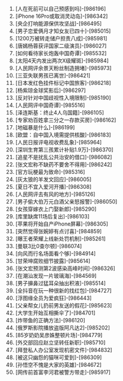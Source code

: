 
1. [人在死前可以自己预感到吗]-[986196]
1. [iPhone 16Pro或取消灵动岛]-[986342]
1. [央企打响能源保供攻坚战]-[986495]
1. [男子恋爱俩月才知女友已四十]-[985015]
1. [1200万被转走储户担责八成]-[985981]
1. [唐嫣杨蓉获评国家二级演员]-[986027]
1. [如何看待家长炮轰中国奇谭]-[985532]
1. [太阳4天内发出两次X级耀斑]-[985984]
1. [人民网评余景天粉丝制造拥堵]-[985973]
1. [三亚失联男孩已离世]-[986421]
1. [日本发红色挂件标记中国旅客]-[986218]
1. [杨紫琼金球奖影后]-[986297]
1. [反对针对中国歧视性入境限制]-[985190]
1. [人民网评中国奇谭]-[985516]
1. [泽连斯基：终止4人乌国籍]-[986105]
1. [专家劝百姓拿三分之一存款买房]-[986162]
1. [地磁暴是什么]-[986199]
1. [欧盟：自中国入境需提供核酸]-[986183]
1. [人民日报评电视收费乱象]-[985964]
1. [深圳生育第三孩累计补贴1.9万]-[986370]
1. [追星不是扰乱公共治安的借口]-[986082]
1. [张文宏称不缺药不要舍不得用]-[986242]
1. [官方玩梗最为致命]-[985316]
1. [灰太狼的羊发文回应]-[986005]
1. [夏日不宜入爱河开播]-[986308]
1. [人民网评去有风的地方]-[985126]
1. [男子偷大伯万元白酒父亲怒报警]-[986050]
1. [女孩穿嫁衣上门娶新郎]-[985290]
1. [库里缺席11场后复出]-[986103]
1. [苹果将开始自产iPhone屏幕]-[986305]
1. [突然觉得张婉婷有点讨喜]-[984859]
1. [曝王者荣耀上线新处罚机制]-[985261]
1. [曼联3比0查尔顿]-[986074]
1. [向风而行名场面看个够]-[984914]
1. [甘荣坤腐败细节披露]-[985614]
1. [张文宏预测第2波感染高峰时间]-[986326]
1. [在潮汕发现一片玻璃海]-[984569]
1. [男子擤鼻过猛耳朵抽出积液]-[985514]
1. [全抖音在玩一种很新的找红包]-[984727]
1. [浮图缘全员为爱疯狂]-[986443]
1. [父亲帮女儿扔前男友送的假花]-[985623]
1. [大学生开始互相撕伞了]-[984701]
1. [炸带鱼的正确方法]-[986120]
1. [俄罗斯影院播放盗版阿凡达2]-[985202]
1. [85岁奶奶吴彦姝整顿片场]-[984779]
1. [外交部回应赵立坚转任新职]-[985710]
1. [拜登私人办公室发现机密文件]-[984832]
1. [被这只幽怨的猫咪可爱到]-[986309]
1. [孙悟空不愧是大家的英雄]-[984672]
1. [网传前首富李河君被警方带走]-[985917]